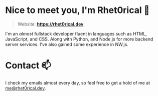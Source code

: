 # Nice to meet you, I'm Rhet0rical 👋
> Website: **https://rhet0rical.dev**

I'm an *almost* fullstack developer fluent in languages such as HTML, JavaScript, and CSS. Along with Python, and Node.js for more backend server services. I've also gained some experience in NW.js.

# Contact 📫
I check my emails almost every day, so feel free to get a hold of me at me@rhet0rical.dev.
